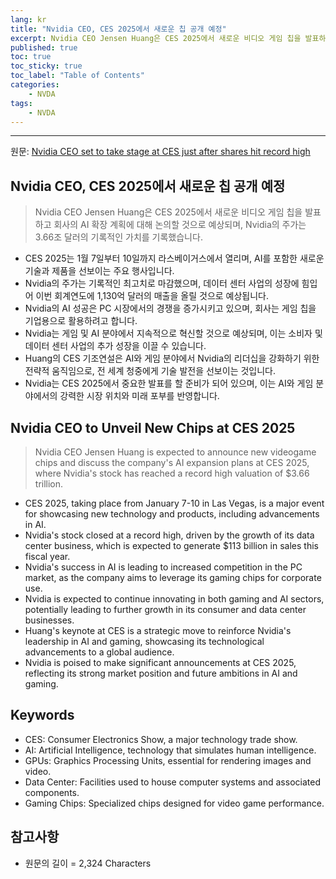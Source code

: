 ```yaml
---
lang: kr
title: "Nvidia CEO, CES 2025에서 새로운 칩 공개 예정"
excerpt: Nvidia CEO Jensen Huang은 CES 2025에서 새로운 비디오 게임 칩을 발표하고 회사의 AI 확장 계획에 대해 논의할 것으로 예상되며, Nvidia의 주가는 3.66조 달러의 기록적인 가치를 기록했습니다.
published: true
toc: true
toc_sticky: true
toc_label: "Table of Contents"
categories:
    - NVDA
tags:
    - NVDA
---
```


---

  원문: [Nvidia CEO set to take stage at CES just after shares hit record high](https://www.investing.com/news/stock-market-news/nvidia-ceo-set-to-take-stage-at-ces-just-after-shares-hit-record-high-3798902)

## Nvidia CEO, CES 2025에서 새로운 칩 공개 예정

> Nvidia CEO Jensen Huang은 CES 2025에서 새로운 비디오 게임 칩을 발표하고 회사의 AI 확장 계획에 대해 논의할 것으로 예상되며, Nvidia의 주가는 3.66조 달러의 기록적인 가치를 기록했습니다.


- CES 2025는 1월 7일부터 10일까지 라스베이거스에서 열리며, AI를 포함한 새로운 기술과 제품을 선보이는 주요 행사입니다.
- Nvidia의 주가는 기록적인 최고치로 마감했으며, 데이터 센터 사업의 성장에 힘입어 이번 회계연도에 1,130억 달러의 매출을 올릴 것으로 예상됩니다.
- Nvidia의 AI 성공은 PC 시장에서의 경쟁을 증가시키고 있으며, 회사는 게임 칩을 기업용으로 활용하려고 합니다.
- Nvidia는 게임 및 AI 분야에서 지속적으로 혁신할 것으로 예상되며, 이는 소비자 및 데이터 센터 사업의 추가 성장을 이끌 수 있습니다.
- Huang의 CES 기조연설은 AI와 게임 분야에서 Nvidia의 리더십을 강화하기 위한 전략적 움직임으로, 전 세계 청중에게 기술 발전을 선보이는 것입니다.
- Nvidia는 CES 2025에서 중요한 발표를 할 준비가 되어 있으며, 이는 AI와 게임 분야에서의 강력한 시장 위치와 미래 포부를 반영합니다.

## Nvidia CEO to Unveil New Chips at CES 2025

> Nvidia CEO Jensen Huang is expected to announce new videogame chips and discuss the company's AI expansion plans at CES 2025, where Nvidia's stock has reached a record high valuation of $3.66 trillion.


- CES 2025, taking place from January 7-10 in Las Vegas, is a major event for showcasing new technology and products, including advancements in AI.
- Nvidia's stock closed at a record high, driven by the growth of its data center business, which is expected to generate $113 billion in sales this fiscal year.
- Nvidia's success in AI is leading to increased competition in the PC market, as the company aims to leverage its gaming chips for corporate use.
- Nvidia is expected to continue innovating in both gaming and AI sectors, potentially leading to further growth in its consumer and data center businesses.
- Huang's keynote at CES is a strategic move to reinforce Nvidia's leadership in AI and gaming, showcasing its technological advancements to a global audience.
- Nvidia is poised to make significant announcements at CES 2025, reflecting its strong market position and future ambitions in AI and gaming.

## Keywords

- CES: Consumer Electronics Show, a major technology trade show.
- AI: Artificial Intelligence, technology that simulates human intelligence.
- GPUs: Graphics Processing Units, essential for rendering images and video.
- Data Center: Facilities used to house computer systems and associated components.
- Gaming Chips: Specialized chips designed for video game performance.

## 참고사항

- 원문의 길이 = 2,324 Characters

